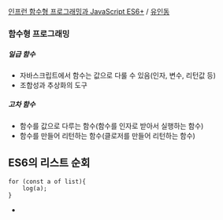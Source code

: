 [인프런 함수형 프로그래밍과 JavaScript ES6+](https://inf.run/3PMF) / [유인동](https://www.inflearn.com/users/31989)  

### 함수형 프로그래밍

##### 일급 함수
- 자바스크립트에서 함수는 값으로 다룰 수 있음(인자, 변수, 리턴값 등)
- 조합성과 추상화의 도구

##### 고차 함수
- 함수를 값으로 다루는 함수(함수를 인자로 받아서 실행하는 함수)
- 함수를 만들어 리턴하는 함수(클로저를 만들어 리턴하는 함수)


## ES6의 리스트 순회
```
for (const a of list){
    log(a);
}
```
- 